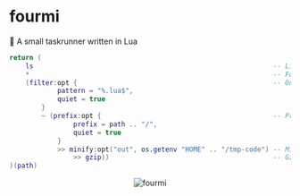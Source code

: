 # fourmi
🐜 A small taskrunner written in Lua

```lua
return (
    ls                                                            -- List files
    *                                                             -- For all of them do this
    (filter:opt {                                                 -- Only on *.lua files
            pattern = "%.lua$",
            quiet = true
        }
        ~ (prefix:opt {                                           -- Prefix with path
                prefix = path .. "/",
                quiet = true
            }
            >> minify:opt("out", os.getenv "HOME" .. "/tmp-code") -- Minify
                >> gzip))                                         -- Gzip
)(path)
```

<p align="center">
    <img src="https://github.com/giann/fourmi/raw/master/example/result.png" alt="fourmi">
</p>
